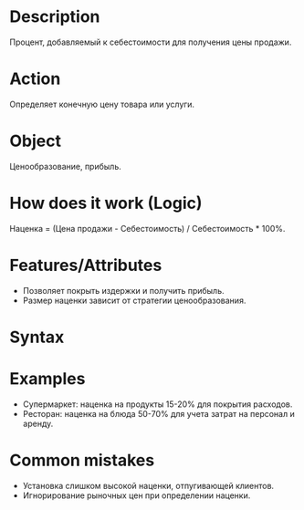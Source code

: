 # Description
Процент, добавляемый к себестоимости для получения цены продажи.

# Action
Определяет конечную цену товара или услуги.
# Object
Ценообразование, прибыль.
# How does it work (Logic)
Наценка = (Цена продажи - Себестоимость) / Себестоимость * 100%.

# Features/Attributes
- Позволяет покрыть издержки и получить прибыль.
- Размер наценки зависит от стратегии ценообразования.
# Syntax
# Examples
- Супермаркет: наценка на продукты 15-20% для покрытия расходов.
- Ресторан: наценка на блюда 50-70% для учета затрат на персонал и аренду.

# Common mistakes
- Установка слишком высокой наценки, отпугивающей клиентов.
- Игнорирование рыночных цен при определении наценки.
